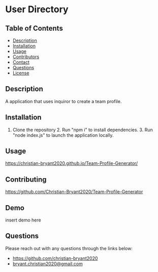 # User Directory 
  ## Table of Contents
  - [Description](#description)
  - [Installation](#install)
  - [Usage](#usage)
  - [Contributors](#contributers)
  - [Contact](#contact)
  - [Questions](#questions)
  - [License](#license)
  ## Description 
  A application that uses inquiror to create a team profile.
  ## Installation
  1. Clone the repository 2. Run "npm i" to install dependencies. 3. Run "node index.js" to launch the application locally.
  ## Usage
  https://christian-bryant2020.github.io/Team-Profile-Generator/
  ## Contributing
  https://github.com/Christian-Bryant2020/Team-Profile-Generator
  ## Demo
  insert demo here
  ## Questions
  Please reach out with any questions through the links below:
  - https://github.com/christian-bryant2020
  - bryant.christian2020@gmail.com
  
